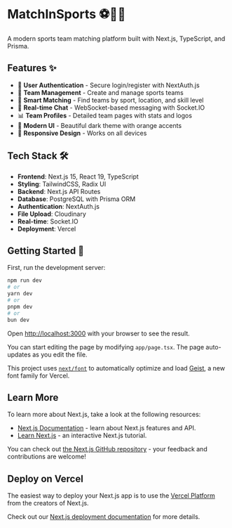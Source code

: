 # MatchInSports ⚽🏀🏐

A modern sports team matching platform built with Next.js, TypeScript, and Prisma.

## Features ✨

- 🔐 **User Authentication** - Secure login/register with NextAuth.js
- 👥 **Team Management** - Create and manage sports teams
- 🎯 **Smart Matching** - Find teams by sport, location, and skill level
- 💬 **Real-time Chat** - WebSocket-based messaging with Socket.IO
- 📊 **Team Profiles** - Detailed team pages with stats and logos
- 🎨 **Modern UI** - Beautiful dark theme with orange accents
- 📱 **Responsive Design** - Works on all devices

## Tech Stack 🛠️

- **Frontend**: Next.js 15, React 19, TypeScript
- **Styling**: TailwindCSS, Radix UI
- **Backend**: Next.js API Routes
- **Database**: PostgreSQL with Prisma ORM
- **Authentication**: NextAuth.js
- **File Upload**: Cloudinary
- **Real-time**: Socket.IO
- **Deployment**: Vercel

## Getting Started 🚀

First, run the development server:

```bash
npm run dev
# or
yarn dev
# or
pnpm dev
# or
bun dev
```

Open [http://localhost:3000](http://localhost:3000) with your browser to see the result.

You can start editing the page by modifying `app/page.tsx`. The page auto-updates as you edit the file.

This project uses [`next/font`](https://nextjs.org/docs/app/building-your-application/optimizing/fonts) to automatically optimize and load [Geist](https://vercel.com/font), a new font family for Vercel.

## Learn More

To learn more about Next.js, take a look at the following resources:

- [Next.js Documentation](https://nextjs.org/docs) - learn about Next.js features and API.
- [Learn Next.js](https://nextjs.org/learn) - an interactive Next.js tutorial.

You can check out [the Next.js GitHub repository](https://github.com/vercel/next.js) - your feedback and contributions are welcome!

## Deploy on Vercel

The easiest way to deploy your Next.js app is to use the [Vercel Platform](https://vercel.com/new?utm_medium=default-template&filter=next.js&utm_source=create-next-app&utm_campaign=create-next-app-readme) from the creators of Next.js.

Check out our [Next.js deployment documentation](https://nextjs.org/docs/app/building-your-application/deploying) for more details.
